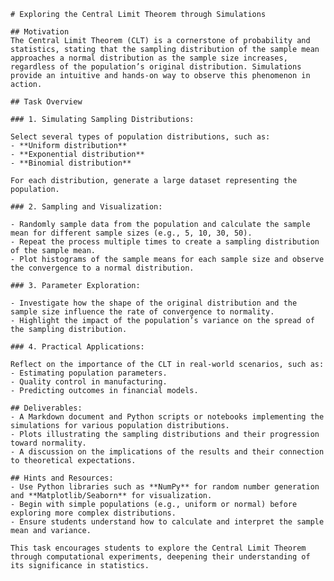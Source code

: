     # Exploring the Central Limit Theorem through Simulations

    ## Motivation
    The Central Limit Theorem (CLT) is a cornerstone of probability and statistics, stating that the sampling distribution of the sample mean approaches a normal distribution as the sample size increases, regardless of the population’s original distribution. Simulations provide an intuitive and hands-on way to observe this phenomenon in action.

    ## Task Overview

    ### 1. Simulating Sampling Distributions:

    Select several types of population distributions, such as:
    - **Uniform distribution**
    - **Exponential distribution**
    - **Binomial distribution**

    For each distribution, generate a large dataset representing the population.

    ### 2. Sampling and Visualization:

    - Randomly sample data from the population and calculate the sample mean for different sample sizes (e.g., 5, 10, 30, 50).
    - Repeat the process multiple times to create a sampling distribution of the sample mean.
    - Plot histograms of the sample means for each sample size and observe the convergence to a normal distribution.

    ### 3. Parameter Exploration:

    - Investigate how the shape of the original distribution and the sample size influence the rate of convergence to normality.
    - Highlight the impact of the population’s variance on the spread of the sampling distribution.

    ### 4. Practical Applications:

    Reflect on the importance of the CLT in real-world scenarios, such as:
    - Estimating population parameters.
    - Quality control in manufacturing.
    - Predicting outcomes in financial models.

    ## Deliverables:
    - A Markdown document and Python scripts or notebooks implementing the simulations for various population distributions.
    - Plots illustrating the sampling distributions and their progression toward normality.
    - A discussion on the implications of the results and their connection to theoretical expectations.

    ## Hints and Resources:
    - Use Python libraries such as **NumPy** for random number generation and **Matplotlib/Seaborn** for visualization.
    - Begin with simple populations (e.g., uniform or normal) before exploring more complex distributions.
    - Ensure students understand how to calculate and interpret the sample mean and variance.

    This task encourages students to explore the Central Limit Theorem through computational experiments, deepening their understanding of its significance in statistics.
